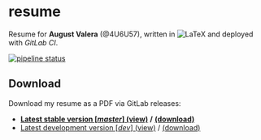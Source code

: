 # resume

Resume for **August Valera** (@4U6U57), written in
![LaTeX](https://latex.codecogs.com/gif.latex?\LaTeX) and deployed with *GitLab
CI*.

[![pipeline status](https://gitlab.com/4U6U57/resume/badges/master/pipeline.svg)](https://gitlab.com/4U6U57/resume/commits/master)

## Download

Download my resume as a PDF via GitLab releases:

- [**Latest stable version \[*master*\]
  (view)**](https://gitlab.com/4U6U57/resume/builds/artifacts/master/file/resume.pdf?job=build)
  **/**
  [**(download)**](https://gitlab.com/4U6U57/resume/builds/artifacts/master/raw/resume.pdf?job=build)
- [Latest development version \[*dev*\]
  (view)](https://gitlab.com/4U6U57/resume/builds/artifacts/dev/file/resume.pdf?job=build)
  /
  [(download)](https://gitlab.com/4U6U57/resume/builds/artifacts/dev/raw/resume.pdf?job=build)
